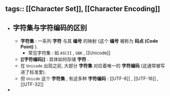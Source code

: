 tags:: [[Character Set]], [[Character Encoding]]
---

- ## 字符集与字符编码的区别
	- **字符集** : 一系列 **字符** 与其 **编号** 的映射 (这个 **编号** 被称为 **码点 (Code Point)** ).
		- 常见字符集 : 如 `ASCII` , `GBK` , [[Unicode]]
	- **[[字符编码]]** : 具体如何存储 **字符** .
	- 在 `Unicode` 出现之前, 大部分 **字符集** 对应着唯一的 **字符编码** (这通常被写进了标准里).
	- 但 `Unicde` 这个 **字符集** , 有这多种 **字符编码** : [[UTF-8]] , [[UTF-16]] , [[UTF-32]]
-